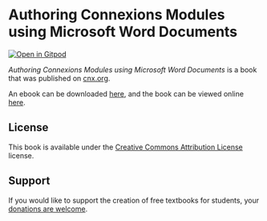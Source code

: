 # Authoring Connexions Modules using Microsoft Word Documents

[![Open in Gitpod](https://gitpod.io/button/open-in-gitpod.svg)](https://gitpod.io/from-referrer/)

_Authoring Connexions Modules using Microsoft Word Documents_ is a book that was published on [cnx.org](https://cnx.org/).

An ebook can be downloaded [here](https://github.com/cnx-user-books/cnxbook-authoring-connexions-modules-using-word-documents/releases/latest), and the book can be viewed online [here](https://github.com/cnx-user-books/cnxbook-authoring-connexions-modules-using-word-documents/releases/latest).

## License
This book is available under the [Creative Commons Attribution License](./LICENSE) license.

## Support
If you would like to support the creation of free textbooks for students, your [donations are welcome](https://riceconnect.rice.edu/donation/support-openstax-banner).
